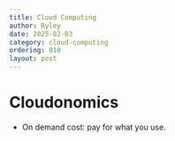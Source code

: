 ```yaml
---
title: Cloud Computing
author: Ryley
date: 2025-02-03
category: cloud-computing
ordering: 010
layout: post
---
```


# Cloudonomics
* On demand cost: pay for what you use. 

